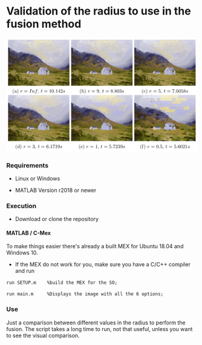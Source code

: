 # Validation of the radius to use in the fusion method

![image](fig.png)

### Requirements

- Linux or Windows

- MATLAB Version r2018 or newer


### Execution

- Download or clone the repository

#### MATLAB / C-Mex

To make things easier there's already a built MEX for Ubuntu 18.04 and Windows 10.
- If the MEX do not work for you, make sure you have a C/C++ compiler and run

```
run SETUP.m    %build the MEX for the SO;
```

```
run main.m     %Displays the image with all the 6 options;
```

### Use

Just a comparison between different values in the radius to perform the fusion.
The script takes a long time to run, not that useful, unless you want to see the visual comparison.
